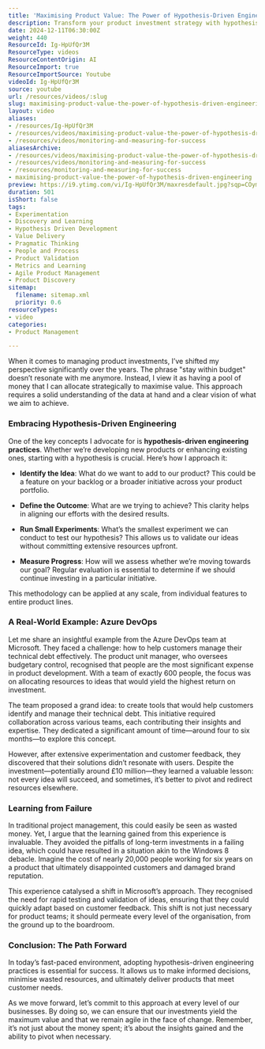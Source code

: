 ```yaml
---
title: 'Maximising Product Value: The Power of Hypothesis-Driven Engineering'
description: Transform your product investment strategy with hypothesis-driven engineering. Learn to maximise value, minimise waste, and adapt swiftly to customer needs.
date: 2024-12-11T06:30:00Z
weight: 440
ResourceId: Ig-HpUfQr3M
ResourceType: videos
ResourceContentOrigin: AI
ResourceImport: true
ResourceImportSource: Youtube
videoId: Ig-HpUfQr3M
source: youtube
url: /resources/videos/:slug
slug: maximising-product-value-the-power-of-hypothesis-driven-engineering
layout: video
aliases:
- /resources/Ig-HpUfQr3M
- /resources/videos/maximising-product-value-the-power-of-hypothesis-driven-engineering
- /resources/videos/monitoring-and-measuring-for-success
aliasesArchive:
- /resources/videos/maximising-product-value-the-power-of-hypothesis-driven-engineering
- /resources/videos/monitoring-and-measuring-for-success
- /resources/monitoring-and-measuring-for-success
- maximising-product-value-the-power-of-hypothesis-driven-engineering
preview: https://i9.ytimg.com/vi/Ig-HpUfQr3M/maxresdefault.jpg?sqp=COymp7oG&rs=AOn4CLACFsGXtu1B4-DDKlhw6S8Y18Zr0w
duration: 501
isShort: false
tags:
- Experimentation
- Discovery and Learning
- Hypothesis Driven Development
- Value Delivery
- Pragmatic Thinking
- People and Process
- Product Validation
- Metrics and Learning
- Agile Product Management
- Product Discovery
sitemap:
  filename: sitemap.xml
  priority: 0.6
resourceTypes:
- video
categories:
- Product Management

---
```

When it comes to managing product investments, I’ve shifted my perspective significantly over the years. The phrase "stay within budget" doesn’t resonate with me anymore. Instead, I view it as having a pool of money that I can allocate strategically to maximise value. This approach requires a solid understanding of the data at hand and a clear vision of what we aim to achieve.

### Embracing Hypothesis-Driven Engineering

One of the key concepts I advocate for is **hypothesis-driven engineering practices**. Whether we’re developing new products or enhancing existing ones, starting with a hypothesis is crucial. Here’s how I approach it:

- **Identify the Idea**: What do we want to add to our product? This could be a feature on your backlog or a broader initiative across your product portfolio.
  
- **Define the Outcome**: What are we trying to achieve? This clarity helps in aligning our efforts with the desired results.

- **Run Small Experiments**: What’s the smallest experiment we can conduct to test our hypothesis? This allows us to validate our ideas without committing extensive resources upfront.

- **Measure Progress**: How will we assess whether we’re moving towards our goal? Regular evaluation is essential to determine if we should continue investing in a particular initiative.

This methodology can be applied at any scale, from individual features to entire product lines.

### A Real-World Example: Azure DevOps

Let me share an insightful example from the Azure DevOps team at Microsoft. They faced a challenge: how to help customers manage their technical debt effectively. The product unit manager, who oversees budgetary control, recognised that people are the most significant expense in product development. With a team of exactly 600 people, the focus was on allocating resources to ideas that would yield the highest return on investment.

The team proposed a grand idea: to create tools that would help customers identify and manage their technical debt. This initiative required collaboration across various teams, each contributing their insights and expertise. They dedicated a significant amount of time—around four to six months—to explore this concept.

However, after extensive experimentation and customer feedback, they discovered that their solutions didn’t resonate with users. Despite the investment—potentially around £10 million—they learned a valuable lesson: not every idea will succeed, and sometimes, it’s better to pivot and redirect resources elsewhere.

### Learning from Failure

In traditional project management, this could easily be seen as wasted money. Yet, I argue that the learning gained from this experience is invaluable. They avoided the pitfalls of long-term investments in a failing idea, which could have resulted in a situation akin to the Windows 8 debacle. Imagine the cost of nearly 20,000 people working for six years on a product that ultimately disappointed customers and damaged brand reputation.

This experience catalysed a shift in Microsoft’s approach. They recognised the need for rapid testing and validation of ideas, ensuring that they could quickly adapt based on customer feedback. This shift is not just necessary for product teams; it should permeate every level of the organisation, from the ground up to the boardroom.

### Conclusion: The Path Forward

In today’s fast-paced environment, adopting hypothesis-driven engineering practices is essential for success. It allows us to make informed decisions, minimise wasted resources, and ultimately deliver products that meet customer needs. 

As we move forward, let’s commit to this approach at every level of our businesses. By doing so, we can ensure that our investments yield the maximum value and that we remain agile in the face of change. Remember, it’s not just about the money spent; it’s about the insights gained and the ability to pivot when necessary.
